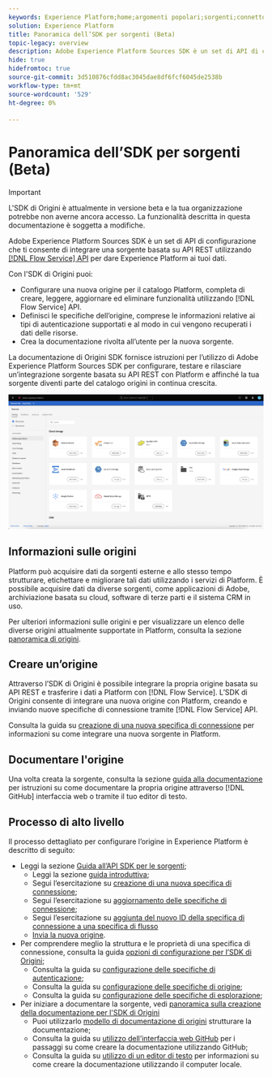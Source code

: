 ```yaml
---
keywords: Experience Platform;home;argomenti popolari;sorgenti;connettori;connettori sorgente;origini sdk;sdk;SDK
solution: Experience Platform
title: Panoramica dell’SDK per sorgenti (Beta)
topic-legacy: overview
description: Adobe Experience Platform Sources SDK è un set di API di configurazione che ti consente di integrare una sorgente basata su API REST utilizzando l’API del servizio di flusso per Experience Platform i tuoi dati.
hide: true
hidefromtoc: true
source-git-commit: 3d510876cfdd8ac3045dae8df6fcf6045de2538b
workflow-type: tm+mt
source-wordcount: '529'
ht-degree: 0%

---
```


# Panoramica dell’SDK per sorgenti (Beta)

>[!IMPORTANT]
>
>L&#39;SDK di Origini è attualmente in versione beta e la tua organizzazione potrebbe non averne ancora accesso. La funzionalità descritta in questa documentazione è soggetta a modifiche.

Adobe Experience Platform Sources SDK è un set di API di configurazione che ti consente di integrare una sorgente basata su API REST utilizzando [[!DNL Flow Service] API](https://www.adobe.io/experience-platform-apis/references/flow-service/) per dare Experience Platform ai tuoi dati.

Con l&#39;SDK di Origini puoi:

* Configurare una nuova origine per il catalogo Platform, completa di creare, leggere, aggiornare ed eliminare funzionalità utilizzando [!DNL Flow Service] API.
* Definisci le specifiche dell’origine, comprese le informazioni relative ai tipi di autenticazione supportati e al modo in cui vengono recuperati i dati delle risorse.
* Crea la documentazione rivolta all’utente per la nuova sorgente.

La documentazione di Origini SDK fornisce istruzioni per l’utilizzo di Adobe Experience Platform Sources SDK per configurare, testare e rilasciare un’integrazione sorgente basata su API REST con Platform e affinché la tua sorgente diventi parte del catalogo origini in continua crescita.

![catalogo](./assets/catalog.png)

## Informazioni sulle origini

Platform può acquisire dati da sorgenti esterne e allo stesso tempo strutturare, etichettare e migliorare tali dati utilizzando i servizi di Platform. È possibile acquisire dati da diverse sorgenti, come applicazioni di Adobe, archiviazione basata su cloud, software di terze parti e il sistema CRM in uso.

Per ulteriori informazioni sulle origini e per visualizzare un elenco delle diverse origini attualmente supportate in Platform, consulta la sezione [panoramica di origini](../home.md).

## Creare un’origine

Attraverso l’SDK di Origini è possibile integrare la propria origine basata su API REST e trasferire i dati a Platform con [!DNL Flow Service]. L’SDK di Origini consente di integrare una nuova origine con Platform, creando e inviando nuove specifiche di connessione tramite [!DNL Flow Service] API.

Consulta la guida su [creazione di una nuova specifica di connessione](./api/api-overview.md) per informazioni su come integrare una nuova sorgente in Platform.

## Documentare l&#39;origine

Una volta creata la sorgente, consulta la sezione [guida alla documentazione](./documentation/doc-overview.md) per istruzioni su come documentare la propria origine attraverso [!DNL GitHub] interfaccia web o tramite il tuo editor di testo.

## Processo di alto livello

Il processo dettagliato per configurare l’origine in Experience Platform è descritto di seguito:

* Leggi la sezione [Guida all’API SDK per le sorgenti](./api/api-overview.md);
   * Leggi la sezione [guida introduttiva](./api/getting-started.md);
   * Segui l’esercitazione su [creazione di una nuova specifica di connessione](./api/create.md);
   * Segui l’esercitazione su [aggiornamento delle specifiche di connessione](./api/update-connection-specs.md);
   * Segui l’esercitazione su [aggiunta del nuovo ID della specifica di connessione a una specifica di flusso](./api/update-flow-specs.md)
   * [Invia la nuova origine](./api/submit.md).
* Per comprendere meglio la struttura e le proprietà di una specifica di connessione, consulta la guida [opzioni di configurazione per l’SDK di Origini](./config/config.md);
   * Consulta la guida su [configurazione delle specifiche di autenticazione](./config/authspec.md);
   * Consulta la guida su [configurazione delle specifiche di origine](./config/sourcespec.md);
   * Consulta la guida su [configurazione delle specifiche di esplorazione](./config/explorespec.md);
* Per iniziare a documentare la sorgente, vedi [panoramica sulla creazione della documentazione per l&#39;SDK di Origini](./documentation/doc-overview.md)
   * Puoi utilizzarlo [modello di documentazione di origini](./documentation/template.md) strutturare la documentazione;
   * Consulta la guida su [utilizzo dell’interfaccia web GitHub](./documentation/github.md) per i passaggi su come creare la documentazione utilizzando GitHub;
   * Consulta la guida su [utilizzo di un editor di testo](./documentation/text-editor.md) per informazioni su come creare la documentazione utilizzando il computer locale.

